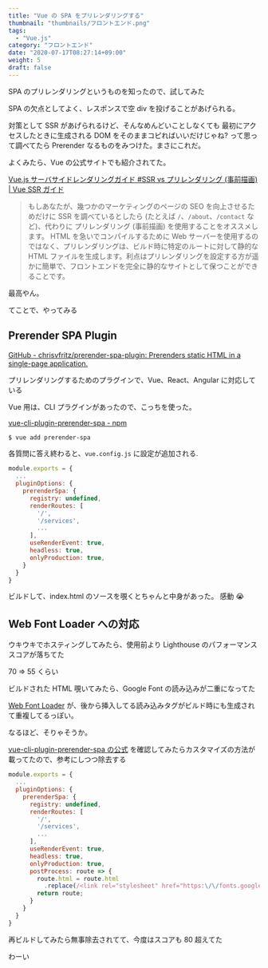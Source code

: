 ```yaml
---
title: "Vue の SPA をプリレンダリングする"
thumbnail: "thumbnails/フロントエンド.png"
tags:
  - "Vue.js"
category: "フロントエンド"
date: "2020-07-17T08:27:14+09:00"
weight: 5
draft: false
---
```


SPA のプリレンダリングというものを知ったので、試してみた

SPA の欠点としてよく、レスポンスで空 div を投げることがあげられる。

対策として SSR があげられるけど、そんなめんどいことしなくても
最初にアクセスしたときに生成される DOM をそのままコピればいいだけじゃね? って思って調べてたら Prerender なるものをみつけた。まさにこれだ。

よくみたら、Vue の公式サイトでも紹介されてた。

[Vue.js サーバサイドレンダリングガイド #SSR vs プリレンダリング (事前描画) \| Vue SSR ガイド](https://ssr.vuejs.org/ja/#ssr-vs-%E3%83%97%E3%83%AA%E3%83%AC%E3%83%B3%E3%83%80%E3%83%AA%E3%83%B3%E3%82%B0-%E4%BA%8B%E5%89%8D%E6%8F%8F%E7%94%BB)

> もしあなたが、幾つかのマーケティングのページの SEO を向上させるためだけに SSR を調べているとしたら (たとえば `/`、`/about`、`/contact` など)、代わりに プリレンダリング (事前描画) を使用することをオススメします。 HTML を急いでコンパイルするために Web サーバーを使用するのではなく、プリレンダリングは、ビルド時に特定のルートに対して静的な HTML ファイルを生成します。利点はプリレンダリングを設定する方が遥かに簡単で、フロントエンドを完全に静的なサイトとして保つことができることです。

最高やん。

てことで、やってみる

## Prerender SPA Plugin

[GitHub - chrisvfritz/prerender-spa-plugin: Prerenders static HTML in a single-page application.](https://github.com/chrisvfritz/prerender-spa-plugin)

プリレンダリングするためのプラグインで、Vue、React、Angular に対応している

Vue 用は、CLI プラグインがあったので、こっちを使った。

[vue-cli-plugin-prerender-spa - npm](https://www.npmjs.com/package/vue-cli-plugin-prerender-spa)

```bash
$ vue add prerender-spa
```

各質問に答え終わると、`vue.config.js` に設定が追加される.

```javascript:vue.config.js
module.exports = {
  ...
  pluginOptions: {
    prerenderSpa: {
      registry: undefined,
      renderRoutes: [
        '/',
        '/services',
        ...
      ],
      useRenderEvent: true,
      headless: true,
      onlyProduction: true,
    }
  }
}
```

ビルドして、index.html のソースを覗くとちゃんと中身があった。 感動 😭

## Web Font Loader への対応

ウキウキでホスティングしてみたら、使用前より Lighthouse のパフォーマンススコアが落ちてた

70 => 55 くらい

ビルドされた HTML 覗いてみたら、Google Font の読み込みが二重になってた

[Web Font Loader](https://github.com/typekit/webfontloader) が、後から挿入してる読み込みタグがビルド時にも生成されて重複してるっぽい。

なるほど、そりゃそうか。

[vue-cli-plugin-prerender-spa の公式](https://www.npmjs.com/package/vue-cli-plugin-prerender-spa) を確認してみたらカスタマイズの方法が載ってたので、参考にしつつ除去する

```javascript:vue.config.js
module.exports = {
  ...
  pluginOptions: {
    prerenderSpa: {
      registry: undefined,
      renderRoutes: [
        '/',
        '/services',
        ...
      ],
      useRenderEvent: true,
      headless: true,
      onlyProduction: true,
      postProcess: route => {
        route.html = route.html
          .replace(/<link rel="stylesheet" href="https:\/\/fonts.googleapis.com(.*?)>/g、'');
        return route;
      }
    }
  }
}
```

再ビルドしてみたら無事除去されてて、今度はスコアも 80 超えてた

わーい
